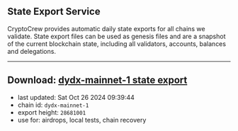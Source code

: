 ## State Export Service
CryptoCrew provides automatic daily state exports for all chains we validate. State export files can be used as genesis files and are a snapshot of the current blockchain state, including all validators, accounts, balances and delegations.

---
**Download: [dydx-mainnet-1 state export](https://dl-tyo.ccvalidators.com/SERVICE/dydx/dydx-mainnet-1_export_28681001.json)**
---

- last updated: Sat Oct 26 2024 09:39:44
- chain id: `dydx-mainnet-1`
- export height: `28681001`
- use for: airdrops, local tests, chain recovery
